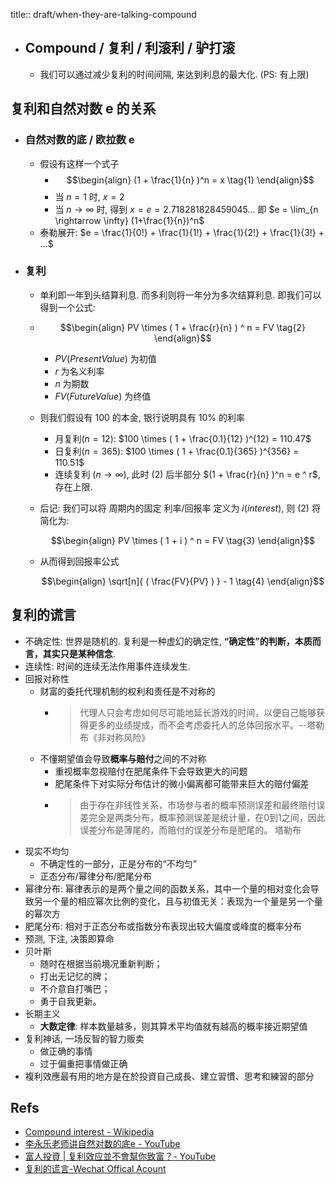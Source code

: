 title:: draft/when-they-are-talking-compound

- ## Compound / 复利 / 利滚利 / 驴打滚
  - 我们可以通过减少复利的时间间隔, 来达到利息的最大化. (PS: 有上限)
## 复利和自然对数 e 的关系
  - ### 自然对数的底 / 欧拉数 e
    - 假设有这样一个式子
      - $$\begin{align}  (1 + \frac{1}{n} )^n = x  \tag{1} \end{align}$$
      - 当 $n=1$ 时, $x=2$
      - 当 $n \rightarrow \infty$ 时, 得到 $x = e = 2.7 1828 1828 45 90 45 ...$ 即 $e = \lim_{n \rightarrow \infty} (1+\frac{1}{n})^n$
    - 泰勒展开: $e = \frac{1}{0!} + \frac{1}{1!} + \frac{1}{2!} + \frac{1}{3!} + ...$
  - ### 复利
    - 单利即一年到头结算利息. 而多利则将一年分为多次结算利息. 即我们可以得到一个公式:
    - $$\begin{align}  PV \times ( 1 + \frac{r}{n} ) ^ n = FV  \tag{2} \end{align}$$
      - $PV(Present Value)$ 为初值
      - $r$ 为名义利率
      - $n$ 为期数
      - $FV(Future Value)$ 为终值
    - 则我们假设有 100 的本金, 银行说明具有 $10\%$ 的利率
      - 月复利$(n=12)$: $100 \times ( 1 + \frac{0.1}{12} )^{12} = 110.47$
      - 日复利$(n=365)$: $100 \times ( 1 + \frac{0.1}{365} )^{356} = 110.51$
      - 连续复利 ($n \rightarrow \infty$), 此时 $(2)$ 后半部分 $(1 + \frac{r}{n} )^n = e ^ r$, 存在上限.
    - 后记: 我们可以将 周期内的固定 利率/回报率 定义为 $i(interest)$, 则 $(2)$ 将简化为:
      
      $$\begin{align}  PV \times ( 1 + i ) ^ n = FV \tag{3} \end{align}$$
    - 从而得到回报率公式 
      
      $$\begin{align} \sqrt[n]{ ( \frac{FV}{PV} ) } - 1 \tag{4} \end{align}$$
## 复利的谎言
  - 不确定性: 世界是随机的. 复利是一种虚幻的确定性, **“确定性”的判断，本质而言，其实只是某种信念**.
  - 连续性: 时间的连续无法作用事件连续发生.
  - 回报对称性
    - 财富的委托代理机制的权利和责任是不对称的
      - > 代理人只会考虑如何尽可能地延长游戏的时间，以便自己能够获得更多的业绩提成，而不会考虑委托人的总体回报水平。--塔勒布《非对称风险》
    - 不懂期望值会导致**概率与赔付**之间的不对称
      - 重视概率忽视赔付在肥尾条件下会导致更大的问题
      - 肥尾条件下对实际分布估计的微小偏离都可能带来巨大的赔付偏差
      - > 由于存在非线性关系，市场参与者的概率预测误差和最终赔付误差完全是两类分布，概率预测误差是统计量，在0到1之间，因此误差分布是薄尾的，而赔付的误差分布是肥尾的。 塔勒布
  - 现实不均匀
    - 不确定性的一部分，正是分布的“不均匀”
    - 正态分布/幂律分布/肥尾分布
  - 幂律分布: 幂律表示的是两个量之间的函数关系，其中一个量的相对变化会导致另一个量的相应幂次比例的变化，且与初值无关：表现为一个量是另一个量的幂次方
  - 肥尾分布: 相对于正态分布或指数分布表现出较大偏度或峰度的概率分布
  - 预测, 下注, 决策即算命
  - 贝叶斯
    - 随时在根据当前境况重新判断；
    - 打出无记忆的牌；
    - 不介意自打嘴巴；
    - 勇于自我更新。
  - 长期主义
    - **大数定律**: 样本数量越多，则其算术平均值就有越高的概率接近期望值
  - 复利神话, 一场反智的智力贩卖
    - 做正确的事情
    - 过于偏重把事情做正确
  - 複利效應最有用的地方是在於投資自己成長、建立習慣、思考和練習的部分
## Refs
  - [Compound interest - Wikipedia](https://en.wikipedia.org/wiki/Compound_interest)
  - [李永乐老师讲自然对数的底e - YouTube](https://www.youtube.com/watch?v=2a6gDHfWQGA)
  - [富人投資 | 复利效应並不會幫你致富？- YouTube](https://www.youtube.com/watch?v=uiYxUU-ejRc)
  - [复利的谎言-Wechat Offical Acount](https://mp.weixin.qq.com/s/1pJSuOSrNIj4KPB0F8O54A)